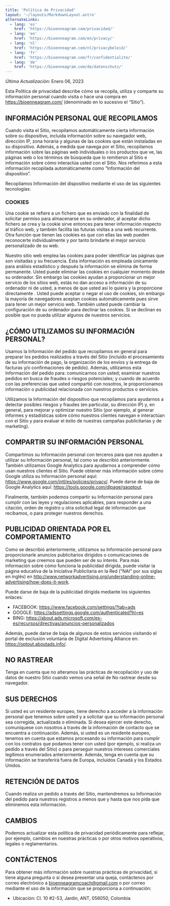 ```yaml
---
title: 'Política de Privacidad'
layout: '~/layouts/MarkdownLayout.astro'
alternateLinks:
  - lang: 'es'
    href: 'https://bioenneagram.com/privacidad/'
  - lang: 'en'
    href: 'https://bioenneagram.com/en/privacy/'
  - lang: 'nl'
    href: 'https://bioenneagram.com/nl/privacybeleid/'
  - lang: 'fr'
    href: 'https://bioenneagram.com/fr/confidentialite/'
  - lang: 'de'
    href: 'https://bioenneagram.com/de/datenschutz/'
---
```


_Última Actualización_: Enero 06, 2023

Esta Política de privacidad describe cómo se recopila, utiliza y comparte su información personal cuando visita o hace una compra en https://bioenneagram.com/ (denominado en lo sucesivo el “Sitio”).

## INFORMACIÓN PERSONAL QUE RECOPILAMOS

Cuando visita el Sitio, recopilamos automáticamente cierta información sobre su dispositivo, incluida información sobre su navegador web, dirección IP, zona horaria y algunas de las cookies que están instaladas en su dispositivo. Además, a medida que navega por el Sitio, recopilamos información sobre las páginas web individuales o los productos que ve, las páginas web o los términos de búsqueda que lo remitieron al Sitio e información sobre cómo interactúa usted con el Sitio. Nos referimos a esta información recopilada automáticamente como “Información del dispositivo”.

Recopilamos Información del dispositivo mediante el uso de las siguientes tecnologías:

### COOKIES

Una cookie se refiere a un fichero que es enviado con la finalidad de solicitar permiso para almacenarse en su ordenador, al aceptar dicho fichero se crea y la cookie sirve entonces para tener información respecto al tráfico web, y también facilita las futuras visitas a una web recurrente. Otra función que tienen las cookies es que con ellas las web pueden reconocerte individualmente y por tanto brindarte el mejor servicio personalizado de su web.

Nuestro sitio web emplea las cookies para poder identificar las páginas que son visitadas y su frecuencia. Esta información es empleada únicamente para análisis estadístico y después la información se elimina de forma permanente. Usted puede eliminar las cookies en cualquier momento desde su ordenador. Sin embargo las cookies ayudan a proporcionar un mejor servicio de los sitios web, estás no dan acceso a información de su ordenador ni de usted, a menos de que usted así lo quiera y la proporcione directamente . Usted puede aceptar o negar el uso de cookies, sin embargo la mayoría de navegadores aceptan cookies automáticamente pues sirve para tener un mejor servicio web. También usted puede cambiar la configuración de su ordenador para declinar las cookies. Si se declinan es posible que no pueda utilizar algunos de nuestros servicios.

## ¿CÓMO UTILIZAMOS SU INFORMACIÓN PERSONAL?

Usamos la Información del pedido que recopilamos en general para preparar los pedidos realizados a través del Sitio (incluido el procesamiento de su información de pago, la organización de los envíos y la entrega de facturas y/o confirmaciones de pedido).  Además, utilizamos esta Información del pedido para: comunicarnos con usted;
examinar nuestros pedidos en busca de fraudes o riesgos potenciales; y cuando de acuerdo con las preferencias que usted compartió con nosotros, le proporcionamos información o publicidad relacionada con nuestros productos o servicios.

Utilizamos la Información del dispositivo que recopilamos para ayudarnos a detectar posibles riesgos y fraudes (en particular, su dirección IP) y, en general, para mejorar y optimizar nuestro Sitio (por ejemplo, al generar informes y estadísticas sobre cómo nuestros clientes navegan e interactúan con el Sitio y para evaluar el éxito de nuestras campañas publicitarias y de marketing).

## COMPARTIR SU INFORMACIÓN PERSONAL

Compartimos su Información personal con terceros para que nos ayuden a utilizar su Información personal, tal como se describió anteriormente. También utilizamos Google Analytics para ayudarnos a comprender cómo usan nuestros clientes el Sitio. Puede obtener más información sobre cómo Google utiliza su Información personal aquí: https://www.google.com/intl/es/policies/privacy/.  Puede darse de baja de Google Analytics aquí: https://tools.google.com/dlpage/gaoptout.

Finalmente, también podemos compartir su Información personal para cumplir con las leyes y regulaciones aplicables, para responder a una citación, orden de registro u otra solicitud legal de información que recibamos, o para proteger nuestros derechos.

## PUBLICIDAD ORIENTADA POR EL COMPORTAMIENTO

Como se describió anteriormente, utilizamos su Información personal para proporcionarle anuncios publicitarios dirigidos o comunicaciones de marketing que creemos que pueden ser de su interés.  Para más información sobre cómo funciona la publicidad dirigida, puede visitar la página educativa de la Iniciativa Publicitaria en la Red ("NAI" por sus siglas en inglés) en http://www.networkadvertising.org/understanding-online-advertising/how-does-it-work.

Puede darse de baja de la publicidad dirigida mediante los siguientes enlaces:

 - FACEBOOK: https://www.facebook.com/settings/?tab=ads
 - GOOGLE: https://adssettings.google.com/authenticated?hl=es
 - BING: https://about.ads.microsoft.com/es-es/recursos/directivas/anuncios-personalizados

Además, puede darse de baja de algunos de estos servicios visitando el portal de exclusión voluntaria de Digital Advertising Alliance en: https://optout.aboutads.info/.

## NO RASTREAR
Tenga en cuenta que no alteramos las prácticas de recopilación y uso de datos de nuestro Sitio cuando vemos una señal de No rastrear desde su navegador.

## SUS DERECHOS
Si usted es un residente europeo, tiene derecho a acceder a la información personal que tenemos sobre usted y a solicitar que su información personal sea corregida, actualizada o eliminada. Si desea ejercer este derecho, comuníquese con nosotros a través de la información de contacto que se encuentra a continuación.
Además, si usted es un residente europeo, tenemos en cuenta que estamos procesando su información para cumplir con los contratos que podamos tener con usted (por ejemplo, si realiza un pedido a través del Sitio) o para perseguir nuestros intereses comerciales legítimos enumerados anteriormente.  Además, tenga en cuenta que su información se transferirá fuera de Europa, incluidos Canadá y los Estados Unidos.

## RETENCIÓN DE DATOS
Cuando realiza un pedido a través del Sitio, mantendremos su Información del pedido para nuestros registros a menos que y hasta que nos pida que eliminemos esta información.

## CAMBIOS
Podemos actualizar esta política de privacidad periódicamente para reflejar, por ejemplo, cambios en nuestras prácticas o por otros motivos operativos, legales o reglamentarios.

## CONTÁCTENOS
Para obtener más información sobre nuestras prácticas de privacidad, si tiene alguna pregunta o si desea presentar una queja, contáctenos por correo electrónico a bioenneagramcoach@gmail.com o por correo mediante el uso de la información que se proporciona a continuación:

- Ubicación: Cl. 10 #2-53, Jardin, ANT, 056050, Colombia

